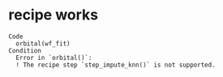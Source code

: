 # recipe works

    Code
      orbital(wf_fit)
    Condition
      Error in `orbital()`:
      ! The recipe step `step_impute_knn()` is not supported.

